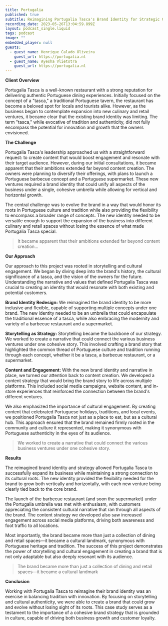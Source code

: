 ```yaml
---
title: Portugalia
published: true
subtitle: Reimagining Portugalia Tasca's Brand Identity for Strategic Growth
recording_date: 2023-05-26T13:04:59.899Z
layout: podcast_single.liquid
tags: podcast
image: ""
embedded_player: null
guests:
  - guest_name: Henrique Calado Oliveira
    guest_url: https://portugalia.nl
  - guest_name: Ayesha Vlietstra
    guest_url: https://portugalia.nl
---
```

**Client Overview**

Portugalia Tasca is a well-known restaurant with a strong reputation for delivering authentic Portuguese dining experiences. Initially focused on the concept of a "tasca," a traditional Portuguese tavern, the restaurant has become a beloved spot for locals and tourists alike. However, as the business began to contemplate expansion into new culinary and retail ventures, it became clear that the existing brand identity was limiting. The term "tasca," while evocative of tradition and authenticity, did not fully encompass the potential for innovation and growth that the owners envisioned.

**The Challenge**

Portugalia Tasca's leadership approached us with a straightforward request: to create content that would boost engagement and resonate with their target audience. However, during our initial consultations, it became apparent that their ambitions extended far beyond content creation. The owners were planning to diversify their offerings, with plans to launch a Portuguese barbecue concept and a Portuguese supermarket. These new ventures required a brand identity that could unify all aspects of the business under a single, cohesive umbrella while allowing for vertical and horizontal growth.

The central challenge was to evolve the brand in a way that would honor its roots in Portuguese culture and tradition while also providing the flexibility to encompass a broader range of concepts. The new identity needed to be versatile enough to support the expansion of the business into different culinary and retail spaces without losing the essence of what made Portugalia Tasca special.

> It became apparent that their ambitions extended far beyond content creation...

**Our Approach**

Our approach to this project was rooted in storytelling and cultural engagement. We began by diving deep into the brand's history, the cultural significance of a tasca, and the vision of the owners for the future. Understanding the narrative and values that defined Portugalia Tasca was crucial to creating an identity that would resonate with both existing and potential customers.

**Brand Identity Redesign:**
We reimagined the brand identity to be more inclusive and flexible, capable of supporting multiple concepts under one brand. The new identity needed to be an umbrella that could encapsulate the traditional essence of a tasca, while also embracing the modernity and variety of a barbecue restaurant and a supermarket.

**Storytelling as Strategy:**
Storytelling became the backbone of our strategy. We worked to create a narrative that could connect the various business ventures under one cohesive story. This involved crafting a brand story that highlighted the common thread of Portuguese culture and tradition running through each concept, whether it be a tasca, a barbecue restaurant, or a supermarket.

**Content and Engagement:**
With the new brand identity and narrative in place, we turned our attention back to content creation. We developed a content strategy that would bring the brand story to life across multiple platforms. This included social media campaigns, website content, and in-store experiences that reinforced the connection between the brand's different ventures.

We also emphasized the importance of cultural engagement. By creating content that celebrated Portuguese holidays, traditions, and local events, we positioned Portugalia Tasca not just as a place to eat, but as a cultural hub. This approach ensured that the brand remained firmly rooted in the community and culture it represented, making it synonymous with Portuguese authenticity in the eyes of its audience.

> We worked to create a narrative that could connect the various business ventures under one cohesive story.

**Results**

The reimagined brand identity and strategy allowed Portugalia Tasca to successfully expand its business while maintaining a strong connection to its cultural roots. The new identity provided the flexibility needed for the brand to grow both vertically and horizontally, with each new venture being clearly tied back to the core brand.

The launch of the barbecue restaurant (and soon the supermarket) under the Portugalia umbrella was met with enthusiasm, with customers appreciating the consistent cultural narrative that ran through all aspects of the brand. The content strategy we developed also saw increased engagement across social media platforms, driving both awareness and foot traffic to all locations.

Most importantly, the brand became more than just a collection of dining and retail spaces—it became a cultural landmark, synonymous with Portuguese heritage and tradition. The success of this project demonstrates the power of storytelling and cultural engagement in creating a brand that is not only adaptable but also deeply resonant with its audience.

> The brand became more than just a collection of dining and retail spaces—it became a cultural landmark

**Conclusion**

Working with Portugalia Tasca to reimagine their brand identity was an exercise in balancing tradition with innovation. By focusing on storytelling and cultural authenticity, we were able to create a brand that could grow and evolve without losing sight of its roots. This case study serves as a testament to the importance of a cohesive brand strategy that is grounded in culture, capable of driving both business growth and customer loyalty.